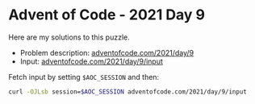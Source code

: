 # Advent of Code - 2021 Day 9
Here are my solutions to this puzzle.

* Problem description: [adventofcode.com/2021/day/9](https://adventofcode.com/2021/day/9)
* Input: [adventofcode.com/2021/day/9/input](https://adventofcode.com/2021/day/9/input)

Fetch input by setting `$AOC_SESSION` and then:
```bash
curl -OJLsb session=$AOC_SESSION adventofcode.com/2021/day/9/input
```

